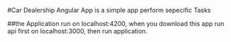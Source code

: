 #Car Dealership Angular App is a simple app perform sepecific Tasks

##the Application run on localhost:4200, when you download this app run api first on localhost:3000, then run application.
